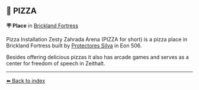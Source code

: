## 🍕 PIZZA

**🪧 Place** in [Brickland Fortress](../refs/brickland_fortress.md)

Pizza Installation Zesty Zahrada Arena (PIZZA for short) is a pizza place in Brickland Fortress built by [Protectores Silva](../refs/protectores_silva.md) in Eon 506.

Besides offering delicious pizzas it also has arcade games and serves as a center for freedom of speech in Zeithalt.


----------
[⬅️ Back to index](../refs/index.md)